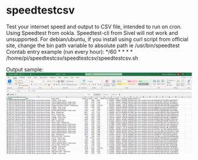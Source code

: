 # speedtestcsv
Test your internet speed and output to CSV file, intended to run on cron. Using Speedtest from ookla. Speedtest-cli from Sivel will not work and unsupported. For debian/ubuntu, if you install using curl script from official site, change the bin path variable to absolute path ie /usr/bin/speedtest    
Crontab entry example (run every hour): */60 * * * * /home/pi/speedtestcsv/speedtestcsv/speedtestcsv.sh


Output sample:
![Sample result](https://github.com/aliefamzari/speedtestcsv/blob/main/img/excelspeedtest.PNG?raw=true "Optional Title")
